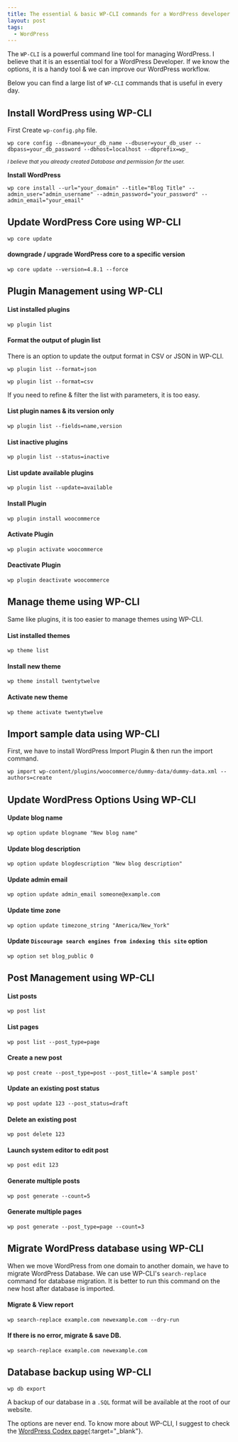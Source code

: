 ```yaml
---
title: The essential & basic WP-CLI commands for a WordPress developer
layout: post
tags:
  - WordPress
---
```


The `WP-CLI` is a powerful command line tool for managing WordPress. I believe that it is an essential tool for a WordPress Developer. If we know the options, it is a handy tool & we can improve our WordPress workflow.

Below you can find a large list of `WP-CLI` commands that is useful in every day.

## Install WordPress using WP-CLI

First Create `wp-config.php` file.

	wp core config --dbname=your_db_name --dbuser=your_db_user --dbpass=your_db_password --dbhost=localhost --dbprefix=wp_

*<small>I believe that you already created Database and permission for the user.</small>*

**Install WordPress**

	wp core install --url="your_domain" --title="Blog Title" --admin_user="admin_username" --admin_password="your_password" --admin_email="your_email"

## Update WordPress Core using WP-CLI

	wp core update

#### downgrade / upgrade WordPress core to a specific version

	wp core update --version=4.8.1 --force

## Plugin Management using WP-CLI
	
#### List installed plugins

	wp plugin list

#### Format the output of plugin list

There is an option to update the output format in CSV or JSON in WP-CLI.

	wp plugin list --format=json

	wp plugin list --format=csv

If you need to refine & filter the list with parameters, it is too easy.

#### List plugin names & its version only

	wp plugin list --fields=name,version

#### List inactive plugins

	wp plugin list --status=inactive

#### List update available plugins

	wp plugin list --update=available

#### Install Plugin

	wp plugin install woocommerce

#### Activate Plugin

	wp plugin activate woocommerce

#### Deactivate Plugin

	wp plugin deactivate woocommerce

## Manage theme using WP-CLI

Same like plugins, it is too easier to manage themes using WP-CLI.

#### List installed themes

	wp theme list

#### Install new theme

	wp theme install twentytwelve

#### Activate new theme

	wp theme activate twentytwelve

## Import sample data using WP-CLI

First, we have to install WordPress Import Plugin & then run the import command.

	wp import wp-content/plugins/woocommerce/dummy-data/dummy-data.xml --authors=create

## Update WordPress Options Using WP-CLI

#### Update blog name

	wp option update blogname "New blog name"

#### Update blog description

	wp option update blogdescription "New blog description"

#### Update admin email

	wp option update admin_email someone@example.com
	
#### Update time zone

	wp option update timezone_string "America/New_York"
	
#### Update `Discourage search engines from indexing this site` option
	
	wp option set blog_public 0

## Post Management using WP-CLI

#### List posts

	wp post list

#### List pages

	wp post list --post_type=page

#### Create a new post

	wp post create --post_type=post --post_title='A sample post'

#### Update an existing post status

	wp post update 123 --post_status=draft

#### Delete an existing post

	wp post delete 123

#### Launch system editor to edit post

	wp post edit 123

#### Generate multiple posts

	wp post generate --count=5

#### Generate multiple pages 

	wp post generate --post_type=page --count=3

## Migrate WordPress database using WP-CLI

When we move WordPress from one domain to another domain, we have to migrate WordPress Database. We can use WP-CLI's `search-replace` command for database migration. It is better to run this command on the new host after database is imported.

#### Migrate & View report

	wp search-replace example.com newexample.com --dry-run

#### If there is no error, migrate & save DB.

	wp search-replace example.com newexample.com
	
## Database backup using WP-CLI

	wp db export

A backup of our database in a `.SQL` format will be available at the root of our website.

The options are never end. To know more about WP-CLI, I suggest to check the [WordPress Codex page](https://developer.wordpress.org/cli/commands/){:target="_blank"}.
